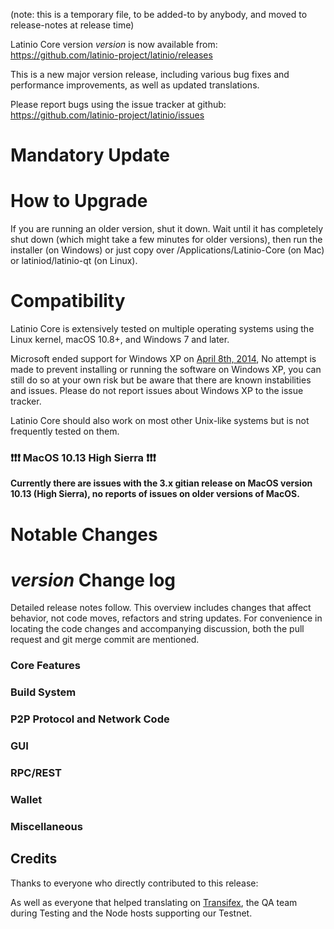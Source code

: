 (note: this is a temporary file, to be added-to by anybody, and moved to release-notes at release time)

Latinio Core version *version* is now available from:  <https://github.com/latinio-project/latinio/releases>

This is a new major version release, including various bug fixes and performance improvements, as well as updated translations.

Please report bugs using the issue tracker at github: <https://github.com/latinio-project/latinio/issues>


Mandatory Update
==============


How to Upgrade
==============

If you are running an older version, shut it down. Wait until it has completely shut down (which might take a few minutes for older versions), then run the installer (on Windows) or just copy over /Applications/Latinio-Core (on Mac) or latiniod/latinio-qt (on Linux).


Compatibility
==============

Latinio Core is extensively tested on multiple operating systems using the Linux kernel, macOS 10.8+, and Windows 7 and later.

Microsoft ended support for Windows XP on [April 8th, 2014](https://www.microsoft.com/en-us/WindowsForBusiness/end-of-xp-support), No attempt is made to prevent installing or running the software on Windows XP, you can still do so at your own risk but be aware that there are known instabilities and issues. Please do not report issues about Windows XP to the issue tracker.

Latinio Core should also work on most other Unix-like systems but is not frequently tested on them.

### :exclamation::exclamation::exclamation: MacOS 10.13 High Sierra :exclamation::exclamation::exclamation:

**Currently there are issues with the 3.x gitian release on MacOS version 10.13 (High Sierra), no reports of issues on older versions of MacOS.**

 
Notable Changes
==============


*version* Change log
==============

Detailed release notes follow. This overview includes changes that affect behavior, not code moves, refactors and string updates. For convenience in locating the code changes and accompanying discussion, both the pull request and git merge commit are mentioned.

### Core Features

### Build System
 
### P2P Protocol and Network Code

### GUI
 
### RPC/REST

### Wallet
 
### Miscellaneous
 
 
## Credits

Thanks to everyone who directly contributed to this release:


As well as everyone that helped translating on [Transifex](https://www.transifex.com/projects/p/latinio-project-translations/), the QA team during Testing and the Node hosts supporting our Testnet.

